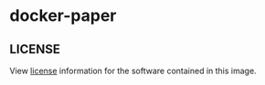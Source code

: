 # docker-paper

## LICENSE
View [license](https://github.com/PaperMC/Paper/blob/main/LICENSE.md) information for the software contained in this image.